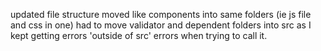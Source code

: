 updated file structure
 moved like components into same folders (ie js file and css in one)
had to move validator and dependent folders into src as I kept getting errors 'outside of src' errors when trying to call it.
